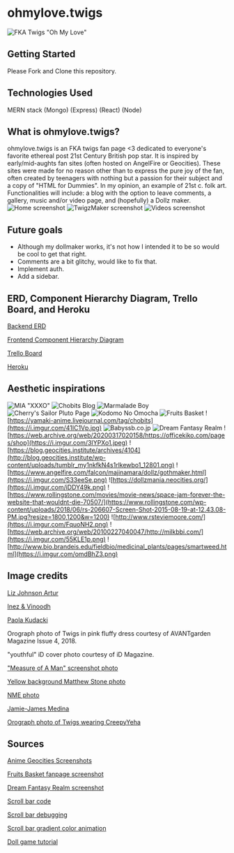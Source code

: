 # ohmylove.twigs
![FKA Twigs "Oh My Love"](https://ourculturemag.com/wp-content/uploads/2022/04/fka-twigs-oh-my-love-e1650443533457.jpg)
## Getting Started
Please Fork and Clone this repository.
## Technologies Used
MERN stack
(Mongo)
(Express)
(React)
(Node)
## What is ohmylove.twigs?
ohmylove.twigs is an FKA twigs fan page <3 dedicated to everyone's favorite ethereal post 21st Century British pop star. It is inspired by early/mid-aughts fan sites (often hosted on AngelFire or Geocities). These sites were made for no reason other than to express the pure joy of the fan, often created by teenagers with nothing but a passion for their subject and a copy of "HTML for Dummies". In my opinion, an example of 21st c. folk art.
Functionalities will include: a blog with the option to leave comments, a gallery, music and/or video page, and (hopefully) a Dollz maker.
![Home screenshot](https://i.imgur.com/ulOTeRQ.jpg)
![TwigzMaker screenshot](https://i.imgur.com/ZBDYsCP.jpg)
![Videos screenshot](https://i.imgur.com/M5YI7wR.jpg)
## Future goals
* Although my dollmaker works, it's not how I intended it to be so would be cool to get that right.
* Comments are a bit glitchy, would like to fix that.
* Implement auth.
* Add a sidebar.
## ERD, Component Hierarchy Diagram, Trello Board, and Heroku
[Backend ERD](https://lucid.app/lucidchart/d7396ff7-9e4c-4a92-af7e-645aeba4ee45/edit?invitationId=inv_c7041a1c-dc69-484d-80b4-2c61da23629f)

[Frontend Component Hierarchy Diagram](https://lucid.app/lucidchart/5ba3e554-0885-492a-b7b3-ccb35ca3613c/edit?invitationId=inv_913e0d6e-e6fc-41a6-8b13-b565e0760308)

[Trello Board](https://lucid.app/lucidchart/5ba3e554-0885-492a-b7b3-ccb35ca3613c/edit?invitationId=inv_913e0d6e-e6fc-41a6-8b13-b565e0760308)

[Heroku](https://boiling-headland-45962.herokuapp.com/)
## Aesthetic inspirations
![MIA "XXXO"](https://www.normanrecords.com/artwork/medium/6/120256-mia-xxxo.jpg)
![Chobits Blog](https://i.imgur.com/iU4OTqc.jpg)
![Marmalade Boy](https://64.media.tumblr.com/eb115938fbaff035dacdef051e760d00/9ec6df2a33bc60ec-bc/s1280x1920/84fec62e3a9a33cc883cd57e17249ba8a20e57cf.png)
![Cherry's Sailor Pluto Page](https://64.media.tumblr.com/466e3a56cc2e8810c419828503d22c75/9ec6df2a33bc60ec-5e/s1280x1920/00ed49d835a2f8faee240bf18114f22651889ec5.gifv)
![Kodomo No Omocha](https://64.media.tumblr.com/586eb83540f64bacde14faa71be633d3/9ec6df2a33bc60ec-e4/s1280x1920/c6570304a3c3a632c0a554cd39401dd2cd387a6b.png)
![Fruits Basket](https://computerhistory.org/wp-content/uploads/2019/08/deleted-cities-anime-542x406.jpg)
![https://yamaki-anime.livejournal.com/tag/chobits](https://i.imgur.com/41IC1Vp.jpg)
![Babyssb.co.jp](https://i.imgur.com/M53xXZ9.png)
![Dream Fantasy Realm](https://motherboard-images.vice.com/content-images/contentimage/24811/1440083601795293.jpg?resize=1600:*)
![https://web.archive.org/web/20200317020158/https://officekiko.com/pages/shop](https://i.imgur.com/3IYPXo1.jpeg)
![https://blog.geocities.institute/archives/4104](http://blog.geocities.institute/wp-content/uploads/tumblr_my1nkfkN4s1rlkewbo1_12801.png)
![https://www.angelfire.com/falcon/majinamara/dollz/gothmaker.html](https://i.imgur.com/S33eeSe.png)
![https://dollzmania.neocities.org/](https://i.imgur.com/iDDY49k.png)
![https://www.rollingstone.com/movies/movie-news/space-jam-forever-the-website-that-wouldnt-die-70507/](https://www.rollingstone.com/wp-content/uploads/2018/06/rs-206607-Screen-Shot-2015-08-19-at-12.43.08-PM.jpg?resize=1800,1200&w=1200)
![http://www.rsteviemoore.com/](https://i.imgur.com/FquoNH2.png)
![https://web.archive.org/web/20100227040047/http://milkbbi.com/](https://i.imgur.com/55KLE1p.png)
![http://www.bio.brandeis.edu/fieldbio/medicinal_plants/pages/smartweed.html](https://i.imgur.com/omdBhZ3.png)

## Image credits

[Liz Johnson Artur](https://www.nytimes.com/interactive/2020/10/19/t-magazine/fka-twigs.html)

[Inez & Vinoodh](https://www.dazeddigital.com/artsandculture/gallery/17926/7/fka-twigs)

[Paola Kudacki](https://www.elle.com/culture/celebrities/a37605/fka-twigs-elle-august-2016-cover/)

Orograph photo of Twigs in pink fluffy dress courtesy of AVANTgarden Magazine Issue 4, 2018.

"youthful" iD cover photo courtesy of iD Magazine.

["Measure of A Man" screenshot photo](https://www.nme.com/news/music/watch-fka-twigs-wield-a-sword-in-new-video-for-measure-of-a-man-3107128)

[Yellow background Matthew Stone photo](https://ew.com/music/2019/10/20/fka-twigs-magdalene-interview/)

[NME photo](https://www.nme.com/big-reads/fka-twigs-cover-interview-2022-caprisongs-godlike-genius-bandlab-nme-awards-3168413)

[Jamie-James Medina](https://www.nytimes.com/2014/02/23/arts/music/the-eps-and-videos-of-fka-twigs.html)

[Orograph photo of Twigs wearing CreepyYeha](https://www.matthewjosephs.com/fka-twigs-fukk-sleep)

## Sources
[Anime Geocities Screenshots](https://gloomypanties.tumblr.com/post/189890593022/anime-themed-geocities-x)

[Fruits Basket fanpage screenshot](https://computerhistory.org/blog/a-tale-of-deleted-cities/)

[Dream Fantasy Realm screenshot](https://www.vice.com/en/article/xywb57/beat-your-eyeballs-to-death-with-this-majestic-geocities-tribute)

[Scroll bar code](https://blog.hubspot.com/website/scrolling-text-css)

[Scroll bar debugging](https://w3schools.invisionzone.com/topic/53755-how-to-remove-white-space-when-scrolling-text-in-css/)

[Scroll bar gradient color animation](https://codepen.io/P1N2O/pen/pyBNzX)

[Doll game tutorial](https://mariaeramosmorales.medium.com/make-a-dress-up-game-or-character-generator-37bdebab9601)